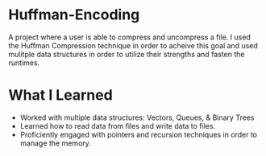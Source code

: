 # Huffman-Encoding

A project where a user is able to compress and uncompress a file. I used the Huffman Compression technique in order to acheive this goal and used mulitple data structures in order to utilize their strengths and fasten the runtimes. 


# What I Learned

* Worked with multiple data structures: Vectors, Queues, & Binary Trees 
* Learned how to read data from files and write data to files. 
* Proficiently engaged with pointers and recursion techniques in order to manage the memory.


